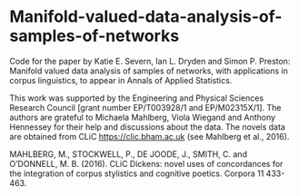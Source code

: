 # Manifold-valued-data-analysis-of-samples-of-networks
Code for the paper by Katie E. Severn, Ian L. Dryden and Simon P. Preston: Manifold valued data analysis of samples of networks, with applications in corpus linguistics, to appear in Annals of Applied Statistics. 

This work was supported by the Engineering and Physical Sciences Research Council [grant number EP/T003928/1 and 
EP/M02315X/1]. The authors are grateful to Michaela Mahlberg, Viola Wiegand and Anthony Hennessey for their help and discussions about the data.
The novels data are obtained from CLiC https://clic.bham.ac.uk (see Mahlberg et al., 2016). 

MAHLBERG, M., STOCKWELL, P., DE JOODE, J., SMITH, C. and O’DONNELL, M. B. (2016). CLiC Dickens: novel uses of concordances for the integration of corpus stylistics and cognitive poetics. Corpora 11 433-463.

